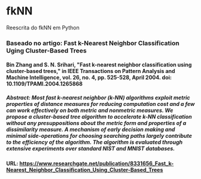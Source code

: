 # fkNN
Reescrita do fkNN em Python

### Baseado no artigo: Fast k-Nearest Neighbor Classification Uging Cluster-Based Trees

#### Bin Zhang and S. N. Srihari, "Fast k-nearest neighbor classification using cluster-based trees," in IEEE Transactions on Pattern Analysis and Machine Intelligence, vol. 26, no. 4, pp. 525-528, April 2004. doi: 10.1109/TPAMI.2004.1265868

##### Abstract: Most fast k-nearest neighbor (k-NN) algorithms exploit metric properties of distance measures for reducing computation cost and a few can work effectively on both metric and nonmetric measures. We propose a cluster-based tree algorithm to accelerate k-NN classification without any presuppositions about the metric form and properties of a dissimilarity measure. A mechanism of early decision making and minimal side-operations for choosing searching paths largely contribute to the efficiency of the algorithm. The algorithm is evaluated through extensive experiments over standard NIST and MNIST databases.

#### URL: https://www.researchgate.net/publication/8331656_Fast_k-Nearest_Neighbor_Classification_Using_Cluster-Based_Trees
